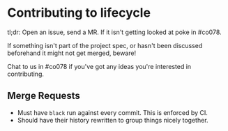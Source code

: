 # Contributing to lifecycle

tl;dr: Open an issue, send a MR.  If it isn't getting looked at poke in #co078.

If something isn't part of the project spec, or hasn't been discussed beforehand
it might not get merged, beware!

Chat to us in #co078 if you've got any ideas you're interested in contributing.

## Merge Requests

* Must have `black` run against every commit.  This is enforced by CI.
* Should have their history rewritten to group things nicely together.
